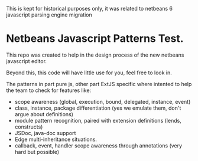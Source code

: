 <qoute>This is kept for historical purposes only, it was related to netbeans 6 javascript parsing engine migration</quote>

<h1>Netbeans Javascript Patterns Test.</h2>

This repo was created to help in the design process of the new netbeans javascript editor.

Beyond this, this code will have little use for you, feel free to look in.

The patterns in part pure js, other part ExtJS specific where intented to help 
the team to check for features like: 
<ul>
<li> scope awareness (global, execution, bound, delegated, instance, event)
<li> class, instance, package differentiation (yes we emulate them, don't argue about definitions)
<li> module pattern recognition, paired with extension definitions (lends, constructs)
<li> JSDoc, java-doc support
<li> Edge multi-inheritance situations.
<li> callback, event, handler scope awareness through annotations (very hard but possible)
</ul>


